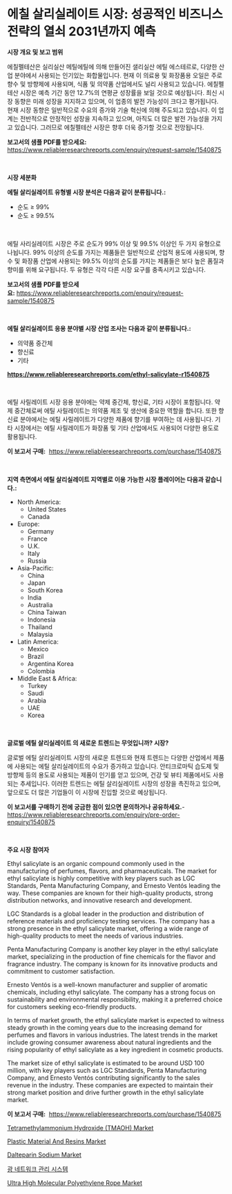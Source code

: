 <p><h1>에칠 살리실레이트 시장: 성공적인 비즈니스 전략의 열쇠 2031년까지 예측</h1></p><p><strong>시장 개요 및 보고 범위</strong></p>
<p><p>에칠펠테산은 실리실산 메틸에틸에 의해 만들어진 샐리실산 에틸 에스테르로, 다양한 산업 분야에서 사용되는 인기있는 화합물입니다. 현재 이 의료용 및 화장품용 오일은 주로 향수 및 방향제에 사용되며, 식품 및 의약품 산업에서도 널리 사용되고 있습니다. 에칠펠테산 시장은 예측 기간 동안 12.7%의 연평균 성장률을 보일 것으로 예상됩니다. 최신 시장 동향은 미래 성장을 지지하고 있으며, 이 업종의 발전 가능성이 크다고 평가됩니다. 현재 시장 동향은 일반적으로 수요의 증가와 기술 혁신에 의해 주도되고 있습니다. 이 업계는 전반적으로 안정적인 성장을 지속하고 있으며, 아직도 더 많은 발전 가능성을 가지고 있습니다. 그러므로 에칠펠테산 시장은 향후 더욱 증가할 것으로 전망됩니다.</p></p>
<p><strong>보고서의 샘플 PDF를 받으세요:</strong> <a href="https://www.reliableresearchreports.com/enquiry/request-sample/1540875">https://www.reliableresearchreports.com/enquiry/request-sample/1540875</a></p>
<p>&nbsp;</p>
<p><strong>시장 세분화</strong></p>
<p><strong>에틸 살리실레이트 유형별 시장 분석은 다음과 같이 분류됩니다.:</strong></p>
<p><ul><li>순도 ≥ 99%</li><li>순도 ≥ 99.5%</li></ul></p>
<p>&nbsp;</p>
<p><p>에틸 사리실레이트 시장은 주로 순도가 99% 이상 및 99.5% 이상인 두 가지 유형으로 나뉩니다. 99% 이상의 순도를 가지는 제품들은 일반적으로 산업적 용도에 사용되며, 향수 및 화장품 산업에 사용되는 99.5% 이상의 순도를 가지는 제품들은 보다 높은 품질과 향미를 위해 요구됩니다. 두 유형은 각각 다른 시장 요구를 충족시키고 있습니다.</p></p>
<p><strong>보고서의 샘플 PDF를 받으세요:</strong>&nbsp;<a href="https://www.reliableresearchreports.com/enquiry/request-sample/1540875">https://www.reliableresearchreports.com/enquiry/request-sample/1540875</a></p>
<p>&nbsp;</p>
<p><strong> 에틸 살리실레이트 응용 분야별 시장 산업 조사는 다음과 같이 분류됩니다.:</strong></p>
<p><ul><li>의약품 중간체</li><li>향신료</li><li>기타</li></ul></p>
<p><strong><a href="https://www.reliableresearchreports.com/ethyl-salicylate-r1540875">https://www.reliableresearchreports.com/ethyl-salicylate-r1540875</a></strong></p>
<p>&nbsp;</p>
<p><p>에틸 사릴레이트 시장 응용 분야에는 약제 중간체, 향신료, 기타 시장이 포함됩니다. 약제 중간체로써 에틸 사릴레이트는 의약품 제조 및 생산에 중요한 역할을 합니다. 또한 향신료 분야에서는 에틸 사릴레이트가 다양한 제품에 향기를 부여하는 데 사용됩니다. 기타 시장에서는 에틸 사릴레이트가 화장품 및 기타 산업에서도 사용되어 다양한 용도로 활용됩니다.</p></p>
<p><strong>이 보고서 구매:</strong>&nbsp; <a href="https://www.reliableresearchreports.com/purchase/1540875">https://www.reliableresearchreports.com/purchase/1540875</a></p>
<p>&nbsp;</p>
<p><strong>지역 측면에서 에틸 살리실레이트 지역별로 이용 가능한 시장 플레이어는 다음과 같습니다.:</strong></p>
<p><ul>
    <li>
        North America:
        <ul>
            <li>United States</li>
            <li>Canada</li>
        </ul>
    </li>
    <li>
        Europe:
        <ul>
            <li>Germany</li>
            <li>France</li>
            <li>U.K.</li>
            <li>Italy</li>
            <li>Russia</li>
        </ul>
    </li>
    <li>
        Asia-Pacific:
        <ul>
            <li>China</li>
            <li>Japan</li>
            <li>South Korea</li>
            <li>India</li>
            <li>Australia</li>
            <li>China Taiwan</li>
            <li>Indonesia</li>
            <li>Thailand</li>
            <li>Malaysia</li>
        </ul>
    </li>
    <li>
        Latin America:
        <ul>
            <li>Mexico</li>
            <li>Brazil</li>
            <li>Argentina Korea</li>
            <li>Colombia</li>
        </ul>
    </li>
    <li>
        Middle East & Africa:
        <ul>
            <li>Turkey</li>
            <li>Saudi</li>
            <li>Arabia</li>
            <li>UAE</li>
            <li>Korea</li>
        </ul>
    </li>
    </ul></p>
<p>&nbsp;</p>
<p><strong>글로벌 에틸 살리실레이트 의 새로운 트렌드는 무엇입니까? 시장?</strong></p>
<p><p>글로벌 에틸 살리실레이트 시장의 새로운 트렌드와 현재 트렌드는 다양한 산업에서 제품에 사용되는 에틸 살리실레이트의 수요가 증가하고 있습니다. 안티크로마틱 습도제 및 방향제 등의 용도로 사용되는 제품이 인기를 얻고 있으며, 건강 및 뷰티 제품에서도 사용되는 추세입니다. 이러한 트렌드는 에틸 살리실레이트 시장의 성장을 촉진하고 있으며, 앞으로도 더 많은 기업들이 이 시장에 진입할 것으로 예상됩니다.</p></p>
<p><strong>이 보고서를 구매하기 전에 궁금한 점이 있으면 문의하거나 공유하세요.</strong>- <a href="https://www.reliableresearchreports.com/enquiry/pre-order-enquiry/1540875">https://www.reliableresearchreports.com/enquiry/pre-order-enquiry/1540875</a></p>
<p>&nbsp;</p>
<p><strong>주요 시장 참여자</strong></p>
<p><p>Ethyl salicylate is an organic compound commonly used in the manufacturing of perfumes, flavors, and pharmaceuticals. The market for ethyl salicylate is highly competitive with key players such as LGC Standards, Penta Manufacturing Company, and Ernesto Ventós leading the way. These companies are known for their high-quality products, strong distribution networks, and innovative research and development.</p><p>LGC Standards is a global leader in the production and distribution of reference materials and proficiency testing services. The company has a strong presence in the ethyl salicylate market, offering a wide range of high-quality products to meet the needs of various industries.</p><p>Penta Manufacturing Company is another key player in the ethyl salicylate market, specializing in the production of fine chemicals for the flavor and fragrance industry. The company is known for its innovative products and commitment to customer satisfaction.</p><p>Ernesto Ventós is a well-known manufacturer and supplier of aromatic chemicals, including ethyl salicylate. The company has a strong focus on sustainability and environmental responsibility, making it a preferred choice for customers seeking eco-friendly products.</p><p>In terms of market growth, the ethyl salicylate market is expected to witness steady growth in the coming years due to the increasing demand for perfumes and flavors in various industries. The latest trends in the market include growing consumer awareness about natural ingredients and the rising popularity of ethyl salicylate as a key ingredient in cosmetic products.</p><p>The market size of ethyl salicylate is estimated to be around USD 100 million, with key players such as LGC Standards, Penta Manufacturing Company, and Ernesto Ventós contributing significantly to the sales revenue in the industry. These companies are expected to maintain their strong market position and drive further growth in the ethyl salicylate market.</p></p>
<p><strong>이 보고서 구매:</strong>&nbsp;&nbsp;<a href="https://www.reliableresearchreports.com/purchase/1540875">https://www.reliableresearchreports.com/purchase/1540875</a></p>
<p><p><a href="https://issuu.com/reportprime-2/docs/tetramethylammonium-hydroxide-tmaoh-market-size-20">Tetramethylammonium Hydroxide (TMAOH) Market</a></p><p><a href="https://medium.com/@jewelmohr52/plastic-material-and-resins-market-share-evolution-and-market-growth-trends-2024-2031-ad42d5dd80fc">Plastic Material And Resins Market</a></p><p><a href="https://github.com/luckyshygirl/Market-Research-Report-List-4/blob/main/dalteparin-sodium-market.md">Dalteparin Sodium Market</a></p><p><a href="https://github.com/rcabello548/Market-Research-Report-List-1/blob/main/104641756336.md">광 네트워크 관리 시스템</a></p><p><a href="https://issuu.com/reportprime-2/docs/ultra-high-molecular-polyethylene-rope-market-size">Ultra High Molecular Polyethylene Rope Market</a></p></p>